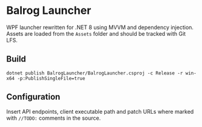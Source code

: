 # Balrog Launcher

WPF launcher rewritten for .NET 8 using MVVM and dependency injection. Assets are loaded from the `Assets` folder and should be tracked with Git LFS.

## Build

```
dotnet publish BalrogLauncher/BalrogLauncher.csproj -c Release -r win-x64 -p:PublishSingleFile=true
```

## Configuration
Insert API endpoints, client executable path and patch URLs where marked with `//TODO:` comments in the source.

